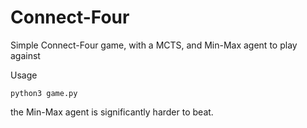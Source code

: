 # Connect-Four
Simple Connect-Four game, with a MCTS, and Min-Max agent to play against

Usage
```
python3 game.py 
```
the Min-Max agent is significantly harder to beat.
